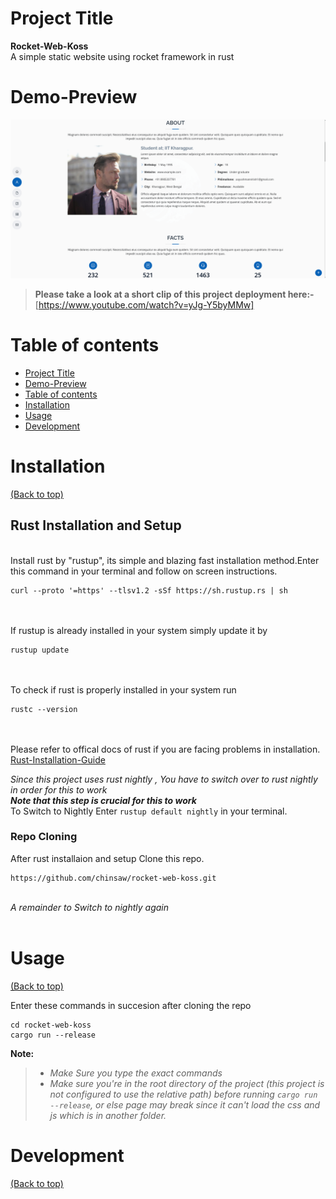 # Project Title #
**Rocket-Web-Koss**
<br />A simple static website using rocket framework in rust

# Demo-Preview

![alt text](https://github.com/chinsaw/rocket-web-koss/blob/master/clip2.png?raw=true)

>**Please take a look at a short clip of this project deployment here:-** [https://www.youtube.com/watch?v=yJg-Y5byMMw]

# Table of contents

- [Project Title](#project-title)
- [Demo-Preview](#demo-preview)
- [Table of contents](#table-of-contents)
- [Installation](#installation)
- [Usage](#usage)
- [Development](#development)


# Installation
[(Back to top)](#table-of-contents)

## Rust Installation and Setup ##
<br />Install rust by "rustup", its simple and blazing fast installation method.Enter this command in your terminal and
follow on screen instructions.
<br />

```
curl --proto '=https' --tlsv1.2 -sSf https://sh.rustup.rs | sh
```
<br /><br /> If rustup is already installed in your system simply update it by 
<br />
```
rustup update
```
<br /><br /> To check if rust is properly installed in your system run
<br />
```
rustc --version
```
<br /><br />
Please refer to offical docs of rust if you are facing problems in installation.
[Rust-Installation-Guide](https://www.rust-lang.org/tools/install)

*Since this project uses rust nightly , You have to switch over to rust nightly in order for this to work*
<br />*__Note that this step is crucial for this to work__*
<br /> To Switch to Nightly Enter ```rustup default nightly``` in your terminal.

### Repo Cloning ###

After rust installaion and setup Clone this repo.
<br />
```
https://github.com/chinsaw/rocket-web-koss.git
```
<br />*A remainder to Switch to nightly again*
<br /><br />



# Usage
[(Back to top)](#table-of-contents)

Enter these commands in succesion after cloning the repo
```
cd rocket-web-koss
cargo run --release

```
**Note:**
> - *Make Sure you type the exact commands*
> - *Make sure you're in the root directory of the project (this project is not configured to use the relative path) before running `cargo run --release`, or else page may break since it can't load the css and js which is in another folder.*

# Development
[(Back to top)](#table-of-contents)

